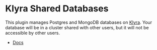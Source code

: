 # Klyra Shared Databases

This plugin manages Postgres and MongoDB databases on [Klyra](https://www.klyra.rs).
Your database will be in a cluster shared with other users, but it will not be accessible by other users.

- [Docs](https://docs.klyra.rs/resources/klyra-shared-db)
